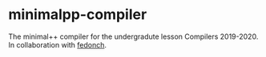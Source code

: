 # minimalpp-compiler
The minimal++ compiler for the undergradute lesson Compilers 2019-2020.
In collaboration with [fedonch](https://github.com/fedonch).
